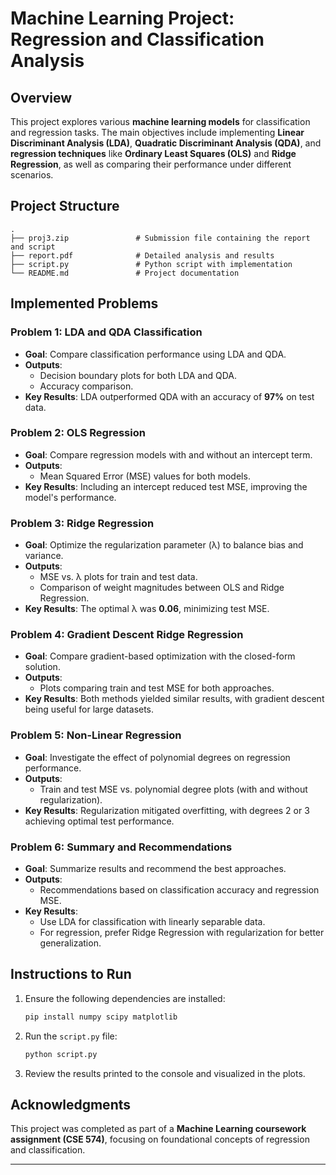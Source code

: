 # Machine Learning Project: Regression and Classification Analysis

## Overview

This project explores various **machine learning models** for classification and regression tasks. The main objectives include implementing **Linear Discriminant Analysis (LDA)**, **Quadratic Discriminant Analysis (QDA)**, and **regression techniques** like **Ordinary Least Squares (OLS)** and **Ridge Regression**, as well as comparing their performance under different scenarios.

## Project Structure

```
.
├── proj3.zip               # Submission file containing the report and script
├── report.pdf              # Detailed analysis and results
├── script.py               # Python script with implementation
└── README.md               # Project documentation
```

## Implemented Problems

### Problem 1: LDA and QDA Classification
- **Goal**: Compare classification performance using LDA and QDA.
- **Outputs**:
  - Decision boundary plots for both LDA and QDA.
  - Accuracy comparison.
- **Key Results**: LDA outperformed QDA with an accuracy of **97%** on test data.

### Problem 2: OLS Regression
- **Goal**: Compare regression models with and without an intercept term.
- **Outputs**:
  - Mean Squared Error (MSE) values for both models.
- **Key Results**: Including an intercept reduced test MSE, improving the model's performance.

### Problem 3: Ridge Regression
- **Goal**: Optimize the regularization parameter (λ) to balance bias and variance.
- **Outputs**:
  - MSE vs. λ plots for train and test data.
  - Comparison of weight magnitudes between OLS and Ridge Regression.
- **Key Results**: The optimal λ was **0.06**, minimizing test MSE.

### Problem 4: Gradient Descent Ridge Regression
- **Goal**: Compare gradient-based optimization with the closed-form solution.
- **Outputs**:
  - Plots comparing train and test MSE for both approaches.
- **Key Results**: Both methods yielded similar results, with gradient descent being useful for large datasets.

### Problem 5: Non-Linear Regression
- **Goal**: Investigate the effect of polynomial degrees on regression performance.
- **Outputs**:
  - Train and test MSE vs. polynomial degree plots (with and without regularization).
- **Key Results**: Regularization mitigated overfitting, with degrees 2 or 3 achieving optimal test performance.

### Problem 6: Summary and Recommendations
- **Goal**: Summarize results and recommend the best approaches.
- **Outputs**:
  - Recommendations based on classification accuracy and regression MSE.
- **Key Results**: 
  - Use LDA for classification with linearly separable data.
  - For regression, prefer Ridge Regression with regularization for better generalization.

## Instructions to Run

1. Ensure the following dependencies are installed:
   ```bash
   pip install numpy scipy matplotlib
   ```
2. Run the `script.py` file:
   ```bash
   python script.py
   ```
3. Review the results printed to the console and visualized in the plots.


## Acknowledgments
This project was completed as part of a **Machine Learning coursework assignment (CSE 574)**, focusing on foundational concepts of regression and classification.

---

